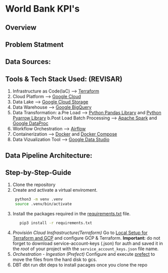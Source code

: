# World Bank KPI's
## Overview


## Problem Statment

## Data Sources:

## Tools & Tech Stack Used: (REVISAR)
1. Infrastructure as Code(IaC) --> [Terraform](https://www.terraform.io)
2. Cloud Platform --> [Google Cloud](https://cloud.google.com)
3. Data Lake --> [Google Cloud Storage](https://cloud.google.com/storage/)
4. Data Warehouse --> [Google BigQuery](https://cloud.google.com/bigquery)
5. Data Transformation:
  a.Pre Load --> [Python Pandas Library](https://pandas.pydata.org) and [Python Pyarrow Library](https://arrow.apache.org/docs/python/index.html)
  b.Post Load Batch Processing --> [Apache Spark](https://spark.apache.org) and [Google DataProc](https://cloud.google.com/dataproc)
6. Workflow Orchestration --> [Airflow](https://airflow.apache.org)
7. Containerization --> [Docker](https://www.docker.com) and [Docker Compose](https://docs.docker.com/compose/)
8. Data Vizualization Tool --> [Google Data Studio](https://datastudio.google.com/)

## Data Pipeline Architecture:

## Step-by-Step-Guide
1. Clone the repository
2. Create and activate a virtual enviroment.
   ```bash
    python3 -m venv .venv 
    source .venv/bin/activate
   ```
3. Install the packages required in the [requirements.txt](/requirements.txt) file.
   ```bash
      pip3 install -r requirements.txt  
   ```
4. *Provisión Cloud Insfrastructure(Terraform)*
   Go to [Local Setup for Terraform and GCP](/terraform/README.md) and configure GCP & Terraform.
   **Important:** do not forget to download service-account-keys (.json) for auth and saved it in the *root* of your project with the `service_account_keys.json` file name.
5. *Orchestration - Ingestion (Prefect)*
   Configure and execute [prefect](/prefect/README.md) to move the files from the hard disk to gcs.
6. DBT
      dbt run
      dbt deps to install pacages once you clone the repo
   
   
   


